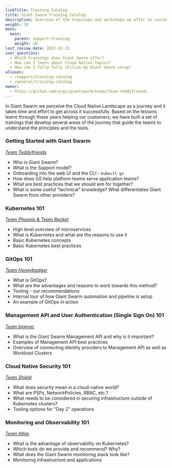 ```yaml
---
linkTitle: Training Catalog
title: Giant Swarm Training Catalog
description: Overview of the trainings and workshops we offer to customers in order to share our knowledge and best practices with them and answer possible follow-up questions.
weight: 20
menu:
  main:
    parent: support-training
    weight: 10
last_review_date: 2022-12-13
user_questions:
  - Which trainings does Giant Swarm offer?
  - How can I learn about Cloud Native topics?
  - How can I fully fully utilize my Giant Swarm setup?
aliases:
  - /support/training-catalog
  - /general/training-catalog
owner:
  - https://github.com/orgs/giantswarm/teams/team-teddyfriends
---
```


In Giant Swarm we perceive the Cloud Native Landscape as a journey and it takes time and effort to get across it successfully. Based on the lessons learnt through these years helping our customers, we have built a set of trainings that develop several areas of the journey that guide the teams to understand the principles and the tools.

### Getting Started with Giant Swarm

[_Team Teddyfriends_](https://www.giantswarm.io/about)

- Who is Giant Swarm?
- What is the Support model?
- Onboarding into the web UI and the CLI - `kubectl gs`
- How does GS help platform teams serve application teams?
- What are best practices that we should aim for together?
- What is some useful "technical" knowledge? What differentiates Giant Swarm from other providers?

### Kubernetes 101

[_Team Phoenix & Team Rocket_](https://www.giantswarm.io/about)

- High level overview of microservices
- What is Kubernetes and what are the reasons to use it
- Basic Kubernetes concepts
- Basic Kubernetes best practices

### GitOps 101

[_Team Honeybadger_](https://www.giantswarm.io/about)

- What is GitOps?
- What are the advantages and reasons to work towards this method?
- Tooling - our recommendations
- Internal tour of how Giant Swarm automation and pipeline is setup
- An example of GitOps in action

### Management API and User Authentication (Single Sign On) 101

[_Team bigmac_](https://www.giantswarm.io/about)

- What is the Giant Swarm Management API and why is it important?
- Examples of Management API best practices
- Overview of connecting identity providers to Management API as well as Workload Clusters

### Cloud Native Security 101

[_Team Shield_](https://www.giantswarm.io/about)

- What does security mean in a cloud-native world?
- What are PSPs, NetworkPolicies, RBAC, etc.?
- What needs to be considered in securing infrastructure outside of Kubernetes clusters?
- Tooling options for "Day 2" operations

### Monitoring and Observability 101

[_Team Atlas_](https://www.giantswarm.io/about)

- What is the advantage of observability on Kubernetes?
- Which tools do we provide and recommend? Why?
- What does the Giant Swarm monitoring stack look like?
- Monitoring infrastructure and applications
